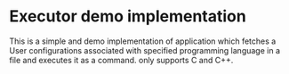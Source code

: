 # Executor demo implementation
This is a simple and demo implementation of application which fetches a User configurations associated with specified programming language in a file 
and executes it as a command. 
only supports C and C++.
